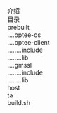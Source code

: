 介绍  
目录  
prebuilt  
....optee-os   
....optee-client  
........include  
........lib   
....gmssl  
........include  
........lib  
host  
ta  
build.sh  
